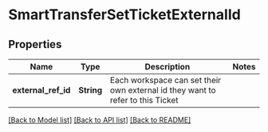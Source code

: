 # SmartTransferSetTicketExternalId

## Properties

Name | Type | Description | Notes
------------ | ------------- | ------------- | -------------
**external_ref_id** | **String** | Each workspace can set their own external id they want to refer to this Ticket | 

[[Back to Model list]](../README.md#documentation-for-models) [[Back to API list]](../README.md#documentation-for-api-endpoints) [[Back to README]](../README.md)


